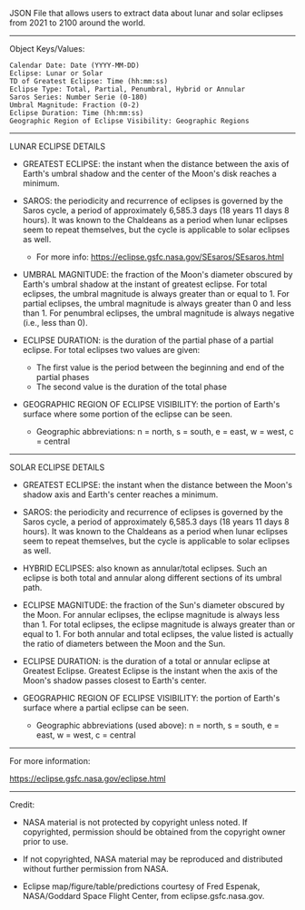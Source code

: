 JSON File that allows users to extract data about lunar and solar eclipses from 2021 to 2100 around the world. 

-----------------------------------------------------------------------------------------------------

Object Keys/Values:
  
    Calendar Date: Date (YYYY-MM-DD)
    Eclipse: Lunar or Solar
    TD of Greatest Eclipse: Time (hh:mm:ss)
    Eclipse Type: Total, Partial, Penumbral, Hybrid or Annular
    Saros Series: Number Serie (0-180)
    Umbral Magnitude: Fraction (0-2)
    Eclipse Duration: Time (hh:mm:ss)
    Geographic Region of Eclipse Visibility: Geographic Regions 
    
-----------------------------------------------------------------------------------------------------

LUNAR ECLIPSE DETAILS

+ GREATEST ECLIPSE: the instant when the distance between the axis of Earth's umbral shadow and the center of the Moon's disk reaches a minimum.

+ SAROS: the periodicity and recurrence of eclipses is governed by the Saros cycle, a period of approximately 6,585.3 days (18 years 11 days 8 hours). It was known to the Chaldeans as a period when lunar eclipses seem to repeat themselves, but the cycle is applicable to solar eclipses as well.
  + For more info: https://eclipse.gsfc.nasa.gov/SEsaros/SEsaros.html

+ UMBRAL MAGNITUDE: the fraction of the Moon's diameter obscured by Earth's umbral shadow at the instant of greatest eclipse. For total eclipses, the umbral magnitude is always greater than or equal to 1. For partial eclipses, the umbral magnitude is always greater than 0 and less than 1. For penumbral eclipses, the umbral magnitude is always negative (i.e., less than 0).

+ ECLIPSE DURATION: is the duration of the partial phase of a partial eclipse. For total eclipses two values are given: 
  + The first value is the period between the beginning and end of the partial phases
  + The second value is the duration of the total phase

+ GEOGRAPHIC REGION OF ECLIPSE VISIBILITY: the portion of Earth's surface where some portion of the eclipse can be seen. 
  + Geographic abbreviations: n = north, s = south, e = east, w = west, c = central

-----------------------------------------------------------------------------------------------------

SOLAR ECLIPSE DETAILS

+ GREATEST ECLIPSE: the instant when the distance between the Moon's shadow axis and Earth's center reaches a minimum.

+ SAROS: the periodicity and recurrence of eclipses is governed by the Saros cycle, a period of approximately 6,585.3 days (18 years 11 days 8 hours). It was known to the Chaldeans as a period when lunar eclipses seem to repeat themselves, but the cycle is applicable to solar eclipses as well.

+ HYBRID ECLIPSES: also known as annular/total eclipses. Such an eclipse is both total and annular along different sections of its umbral path.

+ ECLIPSE MAGNITUDE: the fraction of the Sun's diameter obscured by the Moon. For annular eclipses, the eclipse magnitude is always less than 1. For total eclipses, the eclipse magnitude is always greater than or equal to 1. For both annular and total eclipses, the value listed is actually the ratio of diameters between the Moon and the Sun.

+ ECLIPSE DURATION: is the duration of a total or annular eclipse at Greatest Eclipse. Greatest Eclipse is the instant when the axis of the Moon's shadow passes closest to Earth's center.

+ GEOGRAPHIC REGION OF ECLIPSE VISIBILITY: the portion of Earth's surface where a partial eclipse can be seen. 
  + Geographic abbreviations (used above): n = north, s = south, e = east, w = west, c = central
  
-----------------------------------------------------------------------------------------------------

For more information:

https://eclipse.gsfc.nasa.gov/eclipse.html

-----------------------------------------------------------------------------------------------------

Credit: 

+ NASA material is not protected by copyright unless noted. If copyrighted, permission should be obtained from the copyright owner prior to use.

+ If not copyrighted, NASA material may be reproduced and distributed without further permission from NASA.

+ Eclipse map/figure/table/predictions courtesy of Fred Espenak, NASA/Goddard Space Flight Center, from eclipse.gsfc.nasa.gov.
